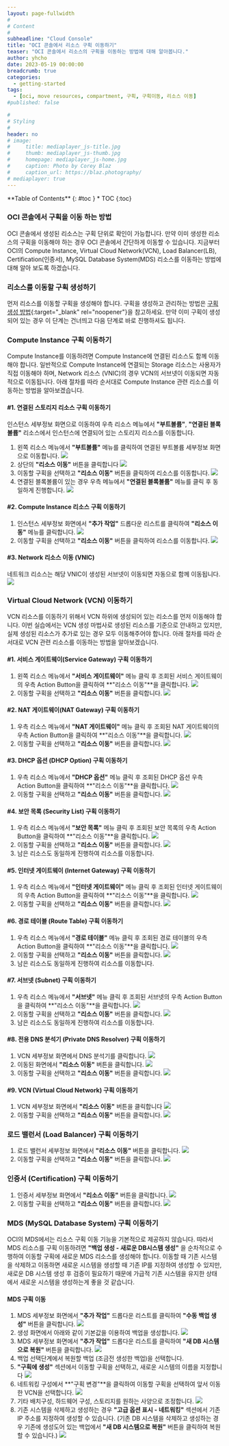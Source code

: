 ```yaml
---
layout: page-fullwidth
#
# Content
#
subheadline: "Cloud Console"
title: "OCI 콘솔에서 리소스 구획 이동하기"
teaser: "OCI 콘솔에서 리소스의 구획을 이동하는 방법에 대해 알아봅니다."
author: yhcho
date: 2023-05-19 00:00:00
breadcrumb: true
categories:
  - getting-started
tags:
  - [oci, move resources, compartment, 구획, 구획이동, 리소스 이동]
#published: false

#
# Styling
#
header: no
# image:
#     title: mediaplayer_js-title.jpg
#     thumb: mediaplayer_js-thumb.jpg
#     homepage: mediaplayer_js-home.jpg
#     caption: Photo by Corey Blaz
#     caption_url: https://blaz.photography/
# mediaplayer: true
---
```


<div class="panel radius" markdown="1">
**Table of Contents**
{: #toc }
*  TOC
{:toc}
</div>

### OCI 콘솔에서 구획을 이동 하는 방법
OCI 콘솔에서 생성된 리소스는 구획 단위로 확인이 가능합니다. 만약 이미 생성한 리소스의 구획을 이동해야 하는 경우 OCI 콘솔에서 간단하게 이동할 수 있습니다.
지금부터 OCI의 Compute Instance, Virtual Cloud Network(VCN), Load Balancer(LB), Certification(인증서), MySQL Database System(MDS) 리소스를 이동하는 방법에 대해 알아 보도록 하겠습니다.

### 리소스를 이동할 구획 생성하기
먼저 리소스를 이동할 구획을 생성해야 합니다.
구획을 생성하고 관리하는 방법은 [구획 생성 방법](/getting-started/launching-linux-instance/#%EA%B5%AC%ED%9A%8D-compartment-%EC%83%9D%EC%84%B1){:target="_blank" rel="noopener"}을 참고하세요.
만약 이미 구획이 생성되어 있는 경우 이 단계는 건너띄고 다음 단계로 바로 진행하셔도 됩니다.

### Compute Instance 구획 이동하기
Compute Instance를 이동하려면 Compute Instance에 연결된 리소스도 함께 이동해야 합니다.
일반적으로 Compute Instance에 연결되는 Storage 리소스는 사용자가 직접 이동해야 하며, Network 리소스 (VNIC)의 경우 VCN의 서브넷이 이동되면 자동적으로 이동됩니다.
아래 절차를 따라 순서대로 Compute Instance 관련 리소스를 이동하는 방법을 알아보겠습니다.

#### #1. 연결된 스토리지 리소스 구획 이동하기
인스턴스 세부정보 화면으로 이동하여 우측 리소스 메뉴에서 **"부트볼륨"**, **"연결된 블록볼륨"** 리소스에서 인스턴스에 연결되어 있는 스토리지 리소스를 이동합니다.  

1. 왼쪽 리소스 메뉴에서 **"부트볼륨"** 메뉴를 클릭하여 연결된 부트볼륨 세부정보 화면으로 이동합니다.
   ![](/assets/img/getting-started/2023/move-resources/move-resources-1.png " ")
2. 상단의 **"리소스 이동"** 버튼을 클릭합니다
   ![](/assets/img/getting-started/2023/move-resources/move-resources-2.png " ")
3. 이동할 구획을 선택하고 **"리소스 이동"** 버튼을 클릭하여 리소스를 이동합니다.
   ![](/assets/img/getting-started/2023/move-resources/move-resources-3.png " ")
4. 연결된 블록볼륨이 있는 경우 우측 메뉴에서 **"연결된 블록볼륨"** 메뉴를 클릭 후 동일하게 진행합니다.
   ![](/assets/img/getting-started/2023/move-resources/move-resources-4.png " ")

#### #2. Compute Instance 리소스 구획 이동하기
1. 인스턴스 세부정보 화면에서 **"추가 작업"** 드롭다운 리스트를 클릭하여 **"리소스 이동"** 메뉴를 클릭합니다.
   ![](/assets/img/getting-started/2023/move-resources/move-resources-5.png " ")
2. 이동할 구획을 선택하고 **"리소스 이동"** 버튼을 클릭하여 리소스를 이동합니다.
   ![](/assets/img/getting-started/2023/move-resources/move-resources-6.png " ")

#### #3. Network 리소스 이동 (VNIC)
네트워크 리소스는 해당 VNIC이 생성된 서브넷이 이동되면 자동으로 함께 이동됩니다.
![](/assets/img/getting-started/2023/move-resources/move-resources-7.png " ")

### Virtual Cloud Network (VCN) 이동하기
VCN 리소스를 이동하기 위해서 VCN 하위에 생성되어 있는 리소스를 먼저 이동해야 합니다.
이번 실습에서는 VCN 생성 마법사로 생성된 리소스를 기준으로 안내하고 있지만, 실제 생성된 리소스가 추가로 있는 경우 모두 이동해주어야 합니다.
아래 절차를 따라 순서대로 VCN 관련 리소스를 이동하는 방법을 알아보겠습니다.

#### #1. 서비스 게이트웨이(Service Gateway) 구획 이동하기
1. 왼쪽 리소스 메뉴에서 **"서비스 게이트웨이"** 메뉴 클릭 후 조회된 서비스 게이트웨이의 우측 Action Button을 클릭하여 **"리소스 이동"**을 클릭합니다.
   ![](/assets/img/getting-started/2023/move-resources/move-resources-8.png " ")
2. 이동할 구획을 선택하고 **"리소스 이동"** 버튼을 클릭합니다.
   ![](/assets/img/getting-started/2023/move-resources/move-resources-9.png " ")

#### #2. NAT 게이트웨이(NAT Gateway) 구획 이동하기
1. 우측 리소스 메뉴에서 **"NAT 게이트웨이"** 메뉴 클릭 후 조회된 NAT 게이트웨이의 우측 Action Button을 클릭하여 **"리소스 이동"**을 클릭합니다.
   ![](/assets/img/getting-started/2023/move-resources/move-resources-10.png " ")
2. 이동할 구획을 선택하고 **"리소스 이동"** 버튼을 클릭합니다.
   ![](/assets/img/getting-started/2023/move-resources/move-resources-11.png " ")

#### #3. DHCP 옵션 (DHCP Option) 구획 이동하기
1. 우측 리소스 메뉴에서 **"DHCP 옵션"** 메뉴 클릭 후 조회된 DHCP 옵션 우측 Action Button을 클릭하여 **"리소스 이동"**을 클릭합니다.
   ![](/assets/img/getting-started/2023/move-resources/move-resources-12.png " ")
2. 이동할 구획을 선택하고 **"리소스 이동"** 버튼을 클릭합니다.
   ![](/assets/img/getting-started/2023/move-resources/move-resources-13.png " ")

#### #4. 보안 목록 (Security List) 구획 이동하기
1. 우측 리소스 메뉴에서 **"보안 목록"** 메뉴 클릭 후 조회된 보안 목록의 우측 Action Button을 클릭하여 **"리소스 이동"**을 클릭합니다.
   ![](/assets/img/getting-started/2023/move-resources/move-resources-14.png " ")
2. 이동할 구획을 선택하고 **"리소스 이동"** 버튼을 클릭합니다.
   ![](/assets/img/getting-started/2023/move-resources/move-resources-15.png " ")
3. 남은 리소스도 동일하게 진행하여 리소스를 이동합니다.


#### #5. 인터넷 게이트웨이 (Internet Gateway) 구획 이동하기
1. 우측 리소스 메뉴에서 **"인터넷 게이트웨이"** 메뉴 클릭 후 조회된 인터넷 게이트웨이의 우측 Action Button을 클릭하여 **"리소스 이동"**을 클릭합니다.
   ![](/assets/img/getting-started/2023/move-resources/move-resources-16.png " ")
2. 이동할 구획을 선택하고 **"리소스 이동"** 버튼을 클릭합니다.
   ![](/assets/img/getting-started/2023/move-resources/move-resources-17.png " ")

#### #6. 경로 테이블 (Route Table) 구획 이동하기
1. 우측 리소스 메뉴에서 **"경로 테이블"** 메뉴 클릭 후 조회된 경로 테이블의 우측 Action Button을 클릭하여 **"리소스 이동"**을 클릭합니다.
   ![](/assets/img/getting-started/2023/move-resources/move-resources-18.png " ")
2. 이동할 구획을 선택하고 **"리소스 이동"** 버튼을 클릭합니다.
   ![](/assets/img/getting-started/2023/move-resources/move-resources-19.png " ")
3. 남은 리소스도 동일하게 진행하여 리소스를 이동합니다.

#### #7. 서브넷 (Subnet) 구획 이동하기
1. 우측 리소스 메뉴에서 **"서브넷"** 메뉴 클릭 후 조회된 서브넷의 우측 Action Button을 클릭하여 **"리소스 이동"**을 클릭합니다.
   ![](/assets/img/getting-started/2023/move-resources/move-resources-20.png " ")
2. 이동할 구획을 선택하고 **"리소스 이동"** 버튼을 클릭합니다.
   ![](/assets/img/getting-started/2023/move-resources/move-resources-21.png " ")
3. 남은 리소스도 동일하게 진행하여 리소스를 이동합니다.

#### #8. 전용 DNS 분석기 (Private DNS Resolver) 구획 이동하기
1. VCN 세부정보 화면에서 DNS 분석기를 클릭합니다.
   ![](/assets/img/getting-started/2023/move-resources/move-resources-22.png " ")
2. 이동된 화면에서 **"리소스 이동"** 버튼을 클릭합니다.
   ![](/assets/img/getting-started/2023/move-resources/move-resources-23.png " ")
3. 이동할 구획을 선택하고 **"리소스 이동"** 버튼을 클릭합니다.
   ![](/assets/img/getting-started/2023/move-resources/move-resources-24.png " ")

#### #9. VCN (Virtual Cloud Network) 구획 이동하기
1. VCN 세부정보 화면에서 **"리소스 이동"** 버튼을 클릭합니다
   ![](/assets/img/getting-started/2023/move-resources/move-resources-25.png " ")
2. 이동할 구획을 선택하고 **"리소스 이동"** 버튼을 클릭합니다.
   ![](/assets/img/getting-started/2023/move-resources/move-resources-26.png " ")

### 로드 밸런서 (Load Balancer) 구획 이동하기
1. 로드 밸런서 세부정보 화면에서 **"리소스 이동"** 버튼을 클릭합니다.
   ![](/assets/img/getting-started/2023/move-resources/move-resources-27.png " ")
2. 이동할 구획을 선택하고 **"리소스 이동"** 버튼을 클릭합니다.
   ![](/assets/img/getting-started/2023/move-resources/move-resources-28.png " ")

### 인증서 (Certification) 구획 이동하기
1. 인증서 세부정보 화면에서 **"리소스 이동"** 버튼을 클릭합니다.
   ![](/assets/img/getting-started/2023/move-resources/move-resources-29.png " ")
2. 이동할 구획을 선택하고 **"리소스 이동"** 버튼을 클릭합니다.
   ![](/assets/img/getting-started/2023/move-resources/move-resources-30.png " ")

### MDS (MySQL Database System) 구획 이동하기
OCI의 MDS에서는 리소스 구획 이동 기능을 기본적으로 제공하지 않습니다.
따라서 MDS 리소스를 구획 이동하려면 **"백업 생성 - 새로운 DB시스템 생성"** 을 순차적으로 수행하여 이동할 구획에 새로운 MDS 리소스를 생성해야 합니다.
이동할 때 기존 시스템을 삭제하고 이동하면 새로운 시스템을 생성할 때 기존 IP를 지정하여 생성할 수 있지만, 새로운 DB 시스템 생성 후 검증이 필요하기 때문에 가급적 기존 시스템을 유지한 상태에서 새로운 시스템을 생성하는게 좋을 것 같습니다.

#### MDS 구획 이동
1. MDS 세부정보 화면에서 **"추가 작업"** 드롭다운 리스트를 클릭하여 **"수동 백업 생성"** 버튼을 클릭합니다.
   ![](/assets/img/getting-started/2023/move-resources/move-resources-31.png " ")
2. 생성 화면에서 아래와 같이 기본값을 이용하여 백업을 생성합니다.
   ![](/assets/img/getting-started/2023/move-resources/move-resources-32.png " ")
3. MDS 세부정보 화면에서 **"추가 작업"** 드롭다운 리스트를 클릭하여 **"새 DB 시스템으로 복원"** 버튼을 클릭합니다.
   ![](/assets/img/getting-started/2023/move-resources/move-resources-33.png " ")
4. 백업 선택단계에서 복원할 백업 (조금전 생성한 백업)을 선택합니다.
5. **"구획에 생성"** 섹션에서 이동할 구획을 선택하고, 새로운 시스템의 이름을 지정합니다
   ![](/assets/img/getting-started/2023/move-resources/move-resources-34.png " ")
6. 네트워킹 구성에서 **"구획 변경"**을 클릭하여 이동할 구획을 선택하여 앞서 이동한 VCN을 선택합니다.
   ![](/assets/img/getting-started/2023/move-resources/move-resources-35.png " ")
7. 기타 배치구성, 하드웨어 구성, 스토리지를 원하는 사양으로 조정합니다.
   ![](/assets/img/getting-started/2023/move-resources/move-resources-36.png " ")
8. 기존 시스템을 삭제하고 생성하는 경우 **"고급 옵션 표시 - 네트워킹"** 섹션에서 기존 IP 주소를 지정하여 생성할 수 있습니다. (기존 DB 시스템을 삭제하고 생성하는 경우 기존에 생성도어 있는 백업에서 **"새 DB 시스템으로 복원"** 버튼을 클릭하여 복원할 수 있습니다.)
   ![](/assets/img/getting-started/2023/move-resources/move-resources-37.png " ")


